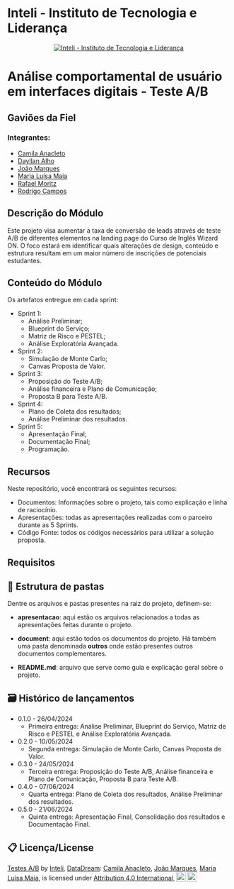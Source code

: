 # Inteli - Instituto de Tecnologia e Liderança

<p align="center">
<a href= "https://www.inteli.edu.br/"><img src="https://capitaldigital.com.br/wp-content/uploads/2021/04/logo-inteli-300x134-1.png" alt="Inteli - Instituto de Tecnologia e Liderança" border="0"></a>
</p>

# Análise comportamental de usuário em interfaces digitais - Teste A/B


## Gaviões da Fiel

### Integrantes:
- <a href="https://www.linkedin.com/in/camilaanacleto/">Camila Anacleto</a>
- <a href="https://www.linkedin.com/in/dayllan-alho/">Dayllan Alho</a>
- <a href="https://www.linkedin.com/in/joão-tourinho-marques-1b64b2232">João Marques</a>
- <a href="https://www.linkedin.com/in/maria-lu%C3%ADsa-maia-14384a212/">Maria Luísa Maia</a>
- <a href="https://www.linkedin.com/in/rafael-moritz/">Rafael Moritz</a>
- <a href="https://www.linkedin.com/in/rodrigo-campos-8b70191ab/">Rodrigo Campos</a>

## Descrição do Módulo

Este projeto visa aumentar a taxa de conversão de leads através de teste A/B de diferentes elementos na landing page do Curso de Inglês Wizard ON. O foco estará em identificar quais alterações de design, conteúdo e estrutura resultam em um maior número de inscrições de potenciais estudantes.

## Conteúdo do Módulo

Os artefatos entregue em cada sprint:

- Sprint 1:
   - Análise Preliminar;
   - Blueprint do Serviço;
   - Matriz de Risco e PESTEL;
   - Análise Exploratória Avançada.
- Sprint 2:
   - Simulação de Monte Carlo;
   - Canvas Proposta de Valor.
- Sprint 3:
   - Proposição do Teste A/B;
   - Análise financeira e Plano de Comunicação;
   - Proposta B para Teste A/B.
- Sprint 4:
   - Plano de Coleta dos resultados;
   - Análise Preliminar dos resultados.
- Sprint 5:
   - Apresentação Final;
   - Documentação Final;
   - Programação.

## Recursos

Neste repositório, você encontrará os seguintes recursos:

- Documentos: Informações sobre o projeto, tais como explicação e linha de raciocínio.
- Apresentações: todas as apresentações realizadas com o parceiro durante as 5 Sprints.
- Código Fonte: todos os códigos necessários para utilizar a solução proposta.

## Requisitos


## 📁 Estrutura de pastas

Dentre os arquivos e pastas presentes na raiz do projeto, definem-se:

- <b>apresentacao</b>: aqui estão os arquivos relacionados a todas as apresentações feitas durante o projeto.

- <b>document</b>: aqui estão todos os documentos do projeto. Há também uma pasta denominada <b>outros</b> onde estão presentes outros documentos complementares.

- <b>README.md</b>: arquivo que serve como guia e explicação geral sobre o projeto.


## 🗃 Histórico de lançamentos

* 0.1.0 - 26/04/2024
    * Primeira entrega: Análise Preliminar, Blueprint do Serviço, Matriz de Risco e PESTEL e Análise Exploratória Avançada.
* 0.2.0 - 10/05/2024
    * Segunda entrega: Simulação de Monte Carlo, Canvas Proposta de Valor.
* 0.3.0 - 24/05/2024
    * Terceira entrega: Proposição do Teste A/B, Análise financeira e Plano de Comunicação, Proposta B para Teste A/B.
* 0.4.0 - 07/06/2024
    * Quarta entrega: Plano de Coleta dos resultados, Análise Preliminar dos resultados.
* 0.5.0 - 21/06/2024
    * Quinta entrega: Apresentação Final, Consolidação dos resultados e Documentação Final.


## 📋 Licença/License

<p xmlns:cc="http://creativecommons.org/ns#" xmlns:dct="http://purl.org/dc/terms/"><a property="dct:title" rel="cc:attributionURL" href="https://github.com/2023M7T4-Inteli">Testes A/B</a> by <a rel="cc:attributionURL dct:creator" property="cc:attributionName" href="https://github.com/InteliProjects">Inteli</a>, <a rel="cc:attributionURL dct:creator" property="cc:attributionName" href="https://github.com/Inteli-College/2024-1B-T04-SI10-G02">DataDream</a>: <a href="https://www.linkedin.com/in/camilaanacleto/">Camila Anacleto</a>, <a href="www.linkedin.com/in/joão-tourinho-marques-1b64b2232">João Marques</a>,  <a href="https://www.linkedin.com/in/maria-lu%C3%ADsa-maia-14384a212/">Maria Luísa Maia</a>,
is licensed under <a href="http://creativecommons.org/licenses/by/4.0/?ref=chooser-v1" target="_blank" rel="license noopener noreferrer" style="display:inline-block;">Attribution 4.0 International <img style="height:22px!important;margin-left:3px;vertical-align:text-bottom;" src="https://mirrors.creativecommons.org/presskit/icons/cc.svg?ref=chooser-v1"><img style="height:22px!important;margin-left:3px;vertical-align:text-bottom;" src="https://mirrors.creativecommons.org/presskit/icons/by.svg?ref=chooser-v1"></a></p>


